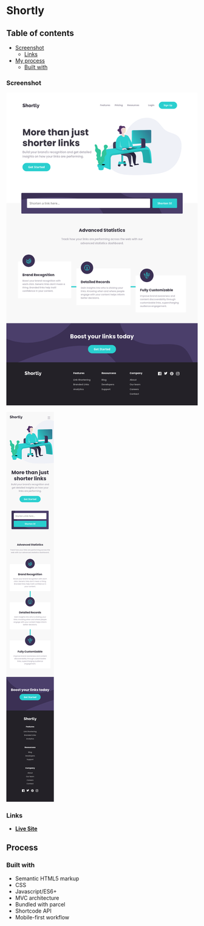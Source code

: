 # Shortly

## Table of contents

- [Screenshot](#screenshot)
  - [Links](#links)
- [My process](#my-process)
  - [Built with](#built-with)

### Screenshot

![](screenshots/screenshot-shortly-desktop.png)

![](screenshots/screenshot-shortly-mobile.png)

### Links

- [**Live Site**](https://ismail-shortly.netlify.app/)

## Process

### Built with

- Semantic HTML5 markup
- CSS
- Javascript/ES6+
- MVC architecture
- Bundled with parcel
- Shortcode API
- Mobile-first workflow